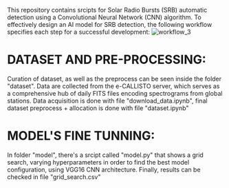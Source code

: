 This repository contains srcipts for Solar Radio Bursts (SRB) automatic detection using a Convolutional Neural Network (CNN) algorithm.
To effectively design an AI model for SRB detection, the following workflow specifies each step for a successful development:
![workflow_3](https://github.com/ivanarturo96/SRB_CNN_detection/assets/128187508/5f9e225e-d0ae-4aaf-bd2c-7aad2547abed)

# DATASET AND PRE-PROCESSING:
Curation of dataset, as well as the preprocess can be seen inside the folder "dataset".
Data are collected from the e-CALLISTO server, which serves as a comprehensive hub of daily FITS files encoding spectrograms from global stations. Data acquisition is done with file "download_data.ipynb", final dataset preprocess + allocation is done with file "dataset.ipynb"

# MODEL'S FINE TUNNING:
In folder "model", there's a srcipt called "model.py" that shows a grid search, varying hyperparameters in order to find the best model configuration, using VGG16 CNN architecture.
Finally, results can be checked in file "grid_search.csv"
